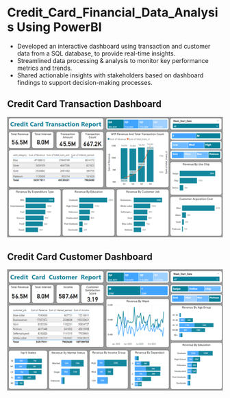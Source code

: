 # Credit_Card_Financial_Data_Analysis Using PowerBI

* Developed an interactive dashboard using 
transaction and customer data from a SQL database, 
to provide real-time insights. 
* Streamlined data processing & analysis to monitor 
key performance metrics and trends.
* Shared actionable insights with stakeholders based 
on dashboard findings to support decision-making 
processes.

## Credit Card Transaction Dashboard
![CreditCardTransactionDashboard](https://github.com/ArpitAggarwal10/Credit_Card_Financial_Data_Analysis/blob/master/Credit%20Card%20Transaction%20Dashboard.png)

## Credit Card Customer Dashboard
![CreditCardCustomerDashboard](https://github.com/ArpitAggarwal10/Credit_Card_Financial_Data_Analysis/blob/master/Credit%20Card%20Customer%20Dashboard.png)
